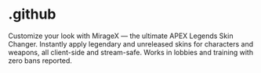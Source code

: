 # .github
Customize your look with MirageX — the ultimate APEX Legends Skin Changer. Instantly apply legendary and unreleased skins for characters and weapons, all client-side and stream-safe. Works in lobbies and training with zero bans reported.
